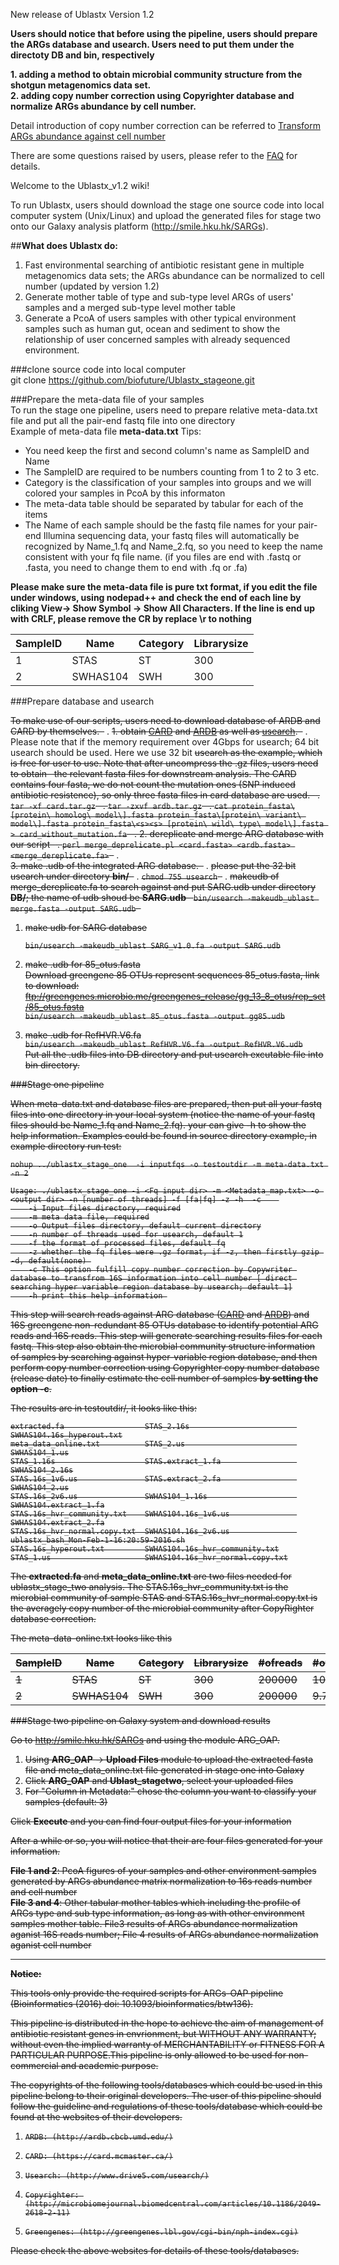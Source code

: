 New release of Ublastx Version 1.2

**Users should notice that before using the pipeline, users should prepare the ARGs database and usearch. Users need to put them under the directoty DB and bin, respectively**

**1. adding a method to obtain microbial community structure from the shotgun metagenomics data set.**  
**2. adding copy number correction using Copyrighter database and normalize ARGs abundance by cell number.**  

Detail introduction of copy number correction can be referred to [Transform ARGs abundance against cell number](https://github.com/biofuture/Ublastx_stageone/wiki/Transform-ARGs-abundance-against-cell-number)

There are some questions raised by users, please refer to the [FAQ](https://github.com/biofuture/Ublastx_stageone/wiki/FAQ) for details.  

Welcome to the Ublastx_v1.2 wiki!

To run Ublastx, users should download the stage one source code into local computer system (Unix/Linux) and upload the generated files for stage two onto our Galaxy analysis platform (http://smile.hku.hk/SARGs). 

##**What does Ublastx do:**   
1. Fast environmental searching of antibiotic resistant gene in multiple metagenomics data sets; the ARGs abundance can be normalized to cell number (updated by version 1.2)
2. Generate mother table of type and sub-type level ARGs of users' samples and a merged sub-type level mother table    
3. Generate a PcoA of users samples with other typical environment samples such as human gut, ocean and sediment to show the relationship of user concerned samples with already sequenced environment.  

###clone source code into local computer  
    git clone  https://github.com/biofuture/Ublastx_stageone.git  

###Prepare the meta-data file of your samples  
 To run the stage one pipeline, users need to prepare relative meta-data.txt file and put all the pair-end fastq file into one directory  
Example of meta-data file **meta-data.txt**  Tips:   
* You need keep the first and second column's name as SampleID and Name
* The SampleID are required to be numbers counting from 1 to 2 to 3 etc.
* Category is the classification of your samples into groups and we will colored your samples in PcoA by this informaton
* The meta-data table should be separated by tabular for each of the items 
* The Name of each sample should be the fastq file names for your pair-end Illumina sequencing data, your fastq files will automatically be recognized by Name_1.fq and Name_2.fq, so you need to keep the name consistent with your fq file name. (if you files are end with .fastq or .fasta, you need to change them to end with .fq or .fa)
 
**Please make sure the meta-data file is pure txt format, if you edit the file under windows, using nodepad++ and check the end of each line by cliking View-> Show Symbol -> Show All Characters. If the line is end up with CRLF, please remove the CR by replace \r to nothing**

SampleID | Name | Category | Librarysize
---------|------|-----------|------------ 
 1       | STAS | ST  |         300  
 2       | SWHAS104 | SWH  |         300

###Prepare database and usearch

<s> To make use of our scripts, users need to download database of ARDB and CARD by themselves.  </s> . 
<s> 1. obtain [CARD](https://card.mcmaster.ca/download/0/broadsteet-v1.0.1.tar.gz) and [ARDB](ftp://ftp.cbcb.umd.edu/pub/data/ARDB/ardbAnno1.0.tar.gz) as well as [usearch](http://www.drive5.com/usearch/).  </s> . 
     Please note that if the memory requirement over 4Gbps for usearch; 64 bit usearch should be used. Here we use 32 bit <s> usearch as the example, which is free for user to use. Note that after uncompress the .gz files, users need to obtain   the relevant fasta files for downstream analysis.  The CARD contains four fasta, we do not count the mutation ones (SNP <s> induced antibiotic resistence), so only three fasta files in card database are used.    </s> . 
<s>    `tar -xf card.tar.gz`    </s> . 
<s>    `tar -zxvf ardb.tar.gz`    </s> . 
<s>    `cat protein_fasta\[protein\ homolog\ model\].fasta protein_fasta\[protein\ variant\ model\].fasta protein_fasta\<s><s> [protein\ wild\ type\ model\].fasta > card_without_mutation.fa`    </s> . 
<s> 2. dereplicate and merge ARG database with our script        </s> . 
    `perl merge_deprelicate.pl <card.fasta> <ardb.fasta> <merge_dereplicate.fa>`    </s> .  
<s> 3. make .udb of the integrated ARG database.   </s> . 
<s>   please put the 32 bit usearch under directory **bin/**   </s> . 
<s>    `chmod 755 usearch`     </s> . 
<s>    makeudb of merge_dereplicate.fa to search against and put SARG.udb under directory **DB/**; the name of udb shoud be <s> **SARG.udb**    </s> 
<s>   `bin/usearch -makeudb_ublast merge.fasta -output SARG.udb`   </s>  
    
1. make udb for SARG database

    `bin/usearch -makeudb_ublast SARG_v1.0.fa -output SARG.udb`  
2. make .udb for 85_otus.fasta       
    Download greengene 85 OTUs represent sequences 85_otus.fasta, link to download: ftp://greengenes.microbio.me/greengenes_release/gg_13_8_otus/rep_set/85_otus.fasta              
    `bin/usearch -makeudb_ublast 85_otus.fasta -output gg85.udb`    
3. make .udb for RefHVR.V6.fa     
    `bin/usearch -makeudb_ublast RefHVR.V6.fa -output RefHVR.V6.udb`   
Put all the .udb files into DB directory and put usearch excutable file into bin directory.    


###Stage one pipeline

When meta-data.txt and database files are prepared, then put all your fastq files into one directory in your local system (notice the name of your fastq files should be Name_1.fq and Name_2.fq). your can give -h to show the help information. Examples could be found in source directory example, in example directory run test:   

`nohup ../ublastx_stage_one  -i inputfqs -o testoutdir -m meta-data.txt -n 2`   
    
    Usage: ./ublastx_stage_one -i <Fq input dir> -m <Metadata_map.txt> -o <output dir> -n [number of threads] -f [fa|fq] -z -h  -c    
        -i Input files directory, required
        -m meta data file, required
        -o Output files directory, default current directory
        -n number of threads used for usearch, default 1
        -f the format of processed files, default fq
        -z whether the fq files were .gz format, if -z, then firstly gzip -d, default(none) 
        -c This option fulfill copy number correction by Copywriter database to transfrom 16S information into cell number [ direct searching hyper variable region database by usearch; default 1]
        -h print this help information 

This step will search reads against ARG database ([CARD](https://card.mcmaster.ca/) and [ARDB](http://ardb.cbcb.umd.edu/)) and 16S greengene non-redundant 85 OTUs database to identify potential ARG reads and 16S reads. This step will generate searching results files for each fastq.  This step also obtain the microbial community structure information of samples by searching against hyper-variable region database, and then perform copy number correction using Copyrighter copy number database (release date) to finally estimate the cell number of samples **by setting the option -c**.
 
The results are in testoutdir/, it looks like this:

    extracted.fa                  STAS_2.16s                        SWHAS104.16s_hyperout.txt
    meta_data_online.txt          STAS_2.us                         SWHAS104_1.us
    STAS_1.16s                    STAS.extract_1.fa                 SWHAS104_2.16s
    STAS.16s_1v6.us               STAS.extract_2.fa                 SWHAS104_2.us
    STAS.16s_2v6.us               SWHAS104_1.16s                    SWHAS104.extract_1.fa
    STAS.16s_hvr_community.txt    SWHAS104.16s_1v6.us               SWHAS104.extract_2.fa
    STAS.16s_hvr_normal.copy.txt  SWHAS104.16s_2v6.us               ublastx_bash_Mon-Feb-1-16:20:59-2016.sh
    STAS.16s_hyperout.txt         SWHAS104.16s_hvr_community.txt
    STAS_1.us                     SWHAS104.16s_hvr_normal.copy.txt

The **extracted.fa** and **meta_data_online.txt** are two files needed for ublastx_stage_two analysis. The STAS.16s_hvr_community.txt is the microbial community of sample STAS and STAS.16s_hvr_normal.copy.txt is the averagely copy number of the microbial community after CopyRighter database correction.

The meta-data-online.txt looks like this 

SampleID | Name | Category | Librarysize | #ofreads | #of16S| **#ofCell**
---------|------|-----------|------------|----------|-------|-------- 
 1       | STAS | ST  |         300  |200000 | 10.1  |   4.9
 2       | SWHAS104 | SWH  |         300  |200000 | 9.7 |    4.1

###Stage two pipeline on Galaxy system and download results

Go to http://smile.hku.hk/SARGs  and using the module ARG_OAP.  

1. Using **ARG_OAP** -> **Upload Files** module to upload the extracted fasta file and meta_data_online.txt file generated in stage one into Galaxy  
2. Click **ARG_OAP** and **Ublast_stagetwo**, select your uploaded files  
3. For \"Column in Metadata:\" chose the column you want to classify your samples (default: 3)

Click **Execute** and you can find four output files for your information

After a while or so, you will notice that their are four files generated for your information.  
 
**File 1 and 2**: PcoA figures of your samples and other environment samples generated by ARGs abundance matrix normalization to 16s reads number and cell number  
**File 3 and 4**: Other tabular mother tables which including the profile of ARGs type and sub type information, as long as with other environment samples mother table. File3 results of ARGs abundance normalization aganist 16S reads number; File 4 results of ARGs abundance normalization aganist cell number

------------------------------------------------------------------------------------------------------------------------  
**Notice:**

This tools only provide the required scripts for ARGs-OAP pipeline (Bioinformatics (2016) doi: 10.1093/bioinformatics/btw136).

This pipeline is distributed in the hope to achieve the aim of management of antibiotic resistant genes in envrionment, but WITHOUT ANY WARRANTY; without even the implied warranty of MERCHANTABILITY or FITNESS FOR A PARTICULAR PURPOSE.This pipeline is only allowed to be used for non-commercial and academic purpose.

The copyrights of the following tools/databases which could be used in this pipeline belong to their original developers. The user of this pipeline should follow the guideline and regulations of these tools/database which could be found at the websites of their developers.  

1)     ARDB: (http://ardb.cbcb.umd.edu/)

2)     CARD: (https://card.mcmaster.ca/)

3)     Usearch: (http://www.drive5.com/usearch/)

4)     Copyrighter: (http://microbiomejournal.biomedcentral.com/articles/10.1186/2049-2618-2-11)

5)     Greengenes: (http://greengenes.lbl.gov/cgi-bin/nph-index.cgi)

Please check the above websites for details of these tools/databases.

 
